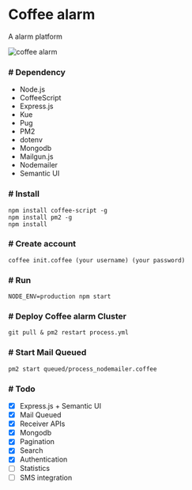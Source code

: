 # Coffee alarm

A alarm platform

![coffee alarm](https://cloud.githubusercontent.com/assets/141127/15213188/30b954ee-1878-11e6-8fe9-206ebd2bf52d.png)


### # Dependency

- Node.js
- CoffeeScript
- Express.js
- Kue
- Pug
- PM2
- dotenv
- Mongodb
- Mailgun.js
- Nodemailer
- Semantic UI

### # Install
````shell
npm install coffee-script -g
npm install pm2 -g
npm install
````

### # Create account
````shell
coffee init.coffee (your username) (your password)
````

### # Run
````shell
NODE_ENV=production npm start
````

### # Deploy Coffee alarm Cluster
````
git pull & pm2 restart process.yml
````

### # Start Mail Queued
````shell
pm2 start queued/process_nodemailer.coffee
````

### # Todo
- [x] Express.js + Semantic UI
- [x] Mail Queued
- [x] Receiver APIs
- [x] Mongodb
- [x] Pagination
- [x] Search
- [x] Authentication
- [ ] Statistics
- [ ] SMS integration
